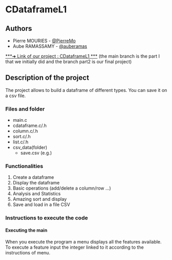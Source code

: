 # CDataframeL1

## Authors

* Pierre MOURIES - [@PierreMo](https://github.com/PierreMo)
* Aube RAMASSAMY - [@auberamas](https://github.com/auberamas)

[***➜ Link of our project : CDataframeL1 ***](https://github.com/PierreMo/CDataframeL1/tree/part2)
(the main branch is the part I that we initially did and the branch part2 is our final project)

## Description of the project

The project allows to build a dataframe of different types. You can save it on a csv file.

### Files and folder
- main.c
- cdataframe.c/.h
- column.c/.h
- sort.c/.h
- list.c/.h
- csv_data(folder)
  - save.csv (e.g.)

### Functionalities
1. Create a dataframe
2. Display the dataframe
3. Basic operations (add/delete a column/row ...)
4. Analysis and Statistics
5. Amazing sort and display 
6. Save and load in a file CSV

### Instructions to execute the code

#### Executing the main
When you execute the program a menu displays all the features available.
To execute a feature input the integer linked to it according to the instructions of menu.

